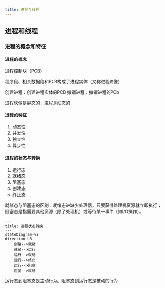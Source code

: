 ```yaml
---
title: 进程与线程
---
```


## 进程和线程

### 进程的概念和特征

#### 进程的概念

进程控制块（PCB）

程序段、相关数据段和PCB构成了进程实体（又称进程映像）

创建进程：创建进程实体的PCB
撤销进程：撤销进程的PCb

进程映像是静态的，进程是动态的

#### 进程的特征

1. 动态性
2. 并发性
3. 独立性
4. 异步性

#### 进程的状态与转换

1. 运行态
2. 就绪态
3. 阻塞态
4. 创建态
5. 终止态

就绪态与阻塞态的区别：就绪态进缺少处理器，只要获得处理机资源就立即执行；阻塞态是指需要其他资源（除了处理机）或等待某一事件（如I/O操作）。

```mermaid
---
title: 进程状态转换
---
stateDiagram-v2
direction LR
    创建-->就绪
    就绪-->运行
    运行-->就绪
    运行-->终止
    运行-->阻塞
    阻塞-->就绪
```

运行态到阻塞态是主动行为。阻塞态到运行态是被动的行为
